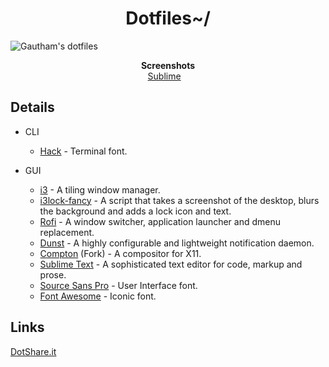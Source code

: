 <h1 align="center">Dotfiles~/</h1>

![Gautham's dotfiles](/i3.png)

<p align="center">
    <b>Screenshots</b><br>
    <a href="/Screenshots/screenshot_20181027_001833.png">Sublime</a>&nbsp;&nbsp;&nbsp;
</p>


## Details

- CLI

    - [Hack](https://sourcefoundry.org/hack/) - Terminal font.
- GUI
    - [i3](https://github.com/i3/i3) - A tiling window manager.
     - [i3lock-fancy](https://github.com/meskarune/i3lock-fancy) - A script that takes a screenshot of the desktop, blurs the background and adds a lock icon and text.
    - [Rofi](https://github.com/DaveDavenport/rofi) - A window switcher, application launcher and dmenu replacement.
    - [Dunst](https://github.com/dunst-project/dunst) - A highly configurable and lightweight notification daemon.
    - [Compton](https://github.com/yshui/compton) (Fork) - A compositor for X11.
    - [Sublime Text](https://www.sublimetext.com) - A sophisticated text editor for code, markup and prose.
    - [Source Sans Pro](https://github.com/adobe-fonts/source-sans-pro) - User Interface font.
    - [Font Awesome](https://github.com/FortAwesome/Font-Awesome) - Iconic font.
 
## Links

[DotShare.it](http://dotshare.it/~dikiaap/)